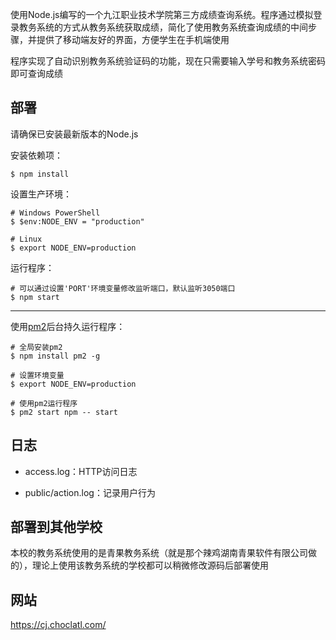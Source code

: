 使用Node.js编写的一个九江职业技术学院第三方成绩查询系统。程序通过模拟登录教务系统的方式从教务系统获取成绩，简化了使用教务系统查询成绩的中间步骤，并提供了移动端友好的界面，方便学生在手机端使用

程序实现了自动识别教务系统验证码的功能，现在只需要输入学号和教务系统密码即可查询成绩

## 部署

请确保已安装最新版本的Node.js

安装依赖项：

```
$ npm install
```

设置生产环境：

```
# Windows PowerShell
$ $env:NODE_ENV = "production"

# Linux
$ export NODE_ENV=production
```

运行程序：

```
# 可以通过设置'PORT'环境变量修改监听端口，默认监听3050端口
$ npm start
```

---

使用[pm2](https://github.com/Unitech/pm2)后台持久运行程序：

```
# 全局安装pm2
$ npm install pm2 -g

# 设置环境变量
$ export NODE_ENV=production

# 使用pm2运行程序
$ pm2 start npm -- start
```


## 日志

- access.log：HTTP访问日志

- public/action.log：记录用户行为


## 部署到其他学校

本校的教务系统使用的是青果教务系统（就是那个辣鸡湖南青果软件有限公司做的），理论上使用该教务系统的学校都可以稍微修改源码后部署使用


## 网站

<https://cj.choclatl.com/>